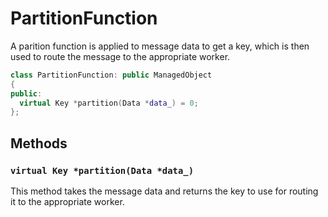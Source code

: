 # PartitionFunction

A parition function is applied to message data to get a key, which is
then used to route the message to the appropriate worker.

```c++
class PartitionFunction: public ManagedObject
{
public:
  virtual Key *partition(Data *data_) = 0;
};
```

## Methods

### `virtual Key *partition(Data *data_)`

This method takes the message data and returns the key to use for
routing it to the appropriate worker.
